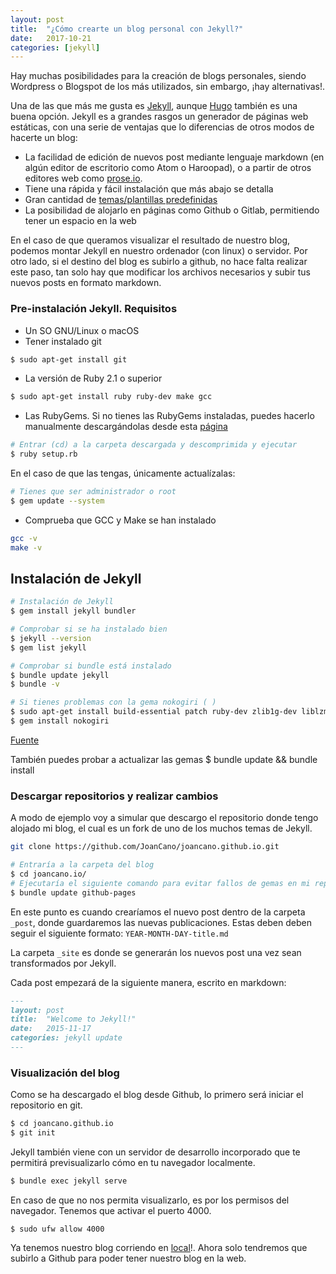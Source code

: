 ```yaml
---
layout: post
title:  "¿Cómo crearte un blog personal con Jekyll?"
date:   2017-10-21
categories: [jekyll]
---
```


Hay muchas posibilidades para la creación de blogs personales, siendo Wordpress o Blogspot de los más utilizados, sin embargo, ¡hay alternativas!.

Una de las que más me gusta es [Jekyll](https://jekyllrb.com/), aunque [Hugo](https://themes.gohugo.io/) también es una buena opción. Jekyll es a grandes rasgos un generador de páginas web estáticas, con una serie de ventajas que lo diferencias de otros modos de hacerte un blog:

- La facilidad de edición de nuevos post mediante lenguaje markdown (en algún editor de escritorio como Atom o Haroopad), o a partir de otros editores web como [prose.io](http://prose.io/).
- Tiene una rápida y fácil instalación que más abajo se detalla
- Gran cantidad de [temas/plantillas predefinidas](http://jekylltheme.org/)
- La posibilidad de alojarlo en páginas como Github o Gitlab, permitiendo tener un espacio en la web

En el caso de que queramos visualizar el resultado de nuestro blog, podemos montar Jekyll en nuestro ordenador (con linux) o servidor. Por otro lado, si el destino del blog es subirlo a github, no hace falta realizar este paso, tan solo hay que modificar los archivos necesarios y subir tus nuevos posts en formato markdown.


### Pre-instalación Jekyll. Requisitos
* Un SO GNU/Linux o macOS
* Tener instalado git

```bash
$ sudo apt-get install git
```

* La versión de Ruby 2.1 o superior

``` bash
$ sudo apt-get install ruby ruby-dev make gcc
```
* Las RubyGems. Si no tienes las RubyGems instaladas, puedes hacerlo manualmente descargándolas desde esta [página](https://rubygems.org/pages/download#formats)

```bash
# Entrar (cd) a la carpeta descargada y descomprimida y ejecutar
$ ruby setup.rb
```

En el caso de que las tengas, únicamente actualízalas:

```bash
# Tienes que ser administrador o root
$ gem update --system  
```

* Comprueba que GCC y Make se han instalado

```bash
gcc -v
make -v
```

## Instalación de Jekyll

```bash
# Instalación de Jekyll
$ gem install jekyll bundler

# Comprobar si se ha instalado bien
$ jekyll --version
$ gem list jekyll

# Comprobar si bundle está instalado
$ bundle update jekyll
$ bundle -v

# Si tienes problemas con la gema nokogiri ( )
$ sudo apt-get install build-essential patch ruby-dev zlib1g-dev liblzma-dev
$ gem install nokogiri
```

[Fuente](https://nokogiri.org/tutorials/installing_nokogiri.html)

También puedes probar a actualizar las gemas
$ bundle update && bundle install

### Descargar repositorios y realizar cambios

A modo de ejemplo voy a simular que descargo el repositorio donde tengo alojado mi blog, el cual es un fork de uno de los muchos temas de Jekyll.

```bash
git clone https://github.com/JoanCano/joancano.github.io.git

# Entraría a la carpeta del blog
$ cd joancano.io/
# Ejecutaría el siguiente comando para evitar fallos de gemas en mi repo
$ bundle update github-pages
```
En este punto es cuando crearíamos el nuevo post dentro de la carpeta ```_post```, donde guardaremos las nuevas publicaciones. Estas deben deben seguir el siguiente formato:  ```YEAR-MONTH-DAY-title.md```

La carpeta ```_site``` es donde se generarán los nuevos post una vez sean transformados por Jekyll.

Cada post empezará de la siguiente manera, escrito en markdown:

```markdown
---
layout: post
title:  "Welcome to Jekyll!"
date:   2015-11-17 
categories: jekyll update
---
```

### Visualización del blog

Como se ha descargado el blog desde Github, lo primero será iniciar el repositorio en git.

```bash
$ cd joancano.github.io
$ git init
```

Jekyll también viene con un servidor de desarrollo incorporado que te permitirá previsualizarlo cómo en tu navegador localmente.

```bash
$ bundle exec jekyll serve
```

En caso de que no nos permita visualizarlo, es por los permisos del navegador. Tenemos que activar el puerto 4000.


`$ sudo ufw allow 4000`


Ya tenemos nuestro blog corriendo en [local](http://localhost:4000/joancano.github.io/)!. Ahora solo tendremos que subirlo a Github para poder tener nuestro blog en la web.
